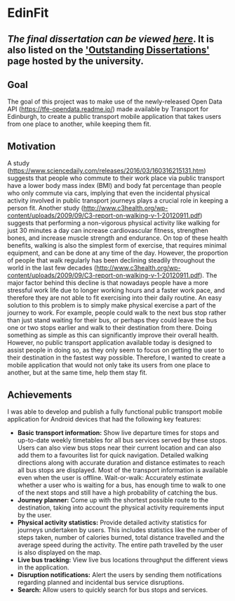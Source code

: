 # EdinFit

## *The final dissertation can be viewed [here](https://github.com/enthusiast94/ug4-honours/blob/master/main.pdf)*. It is also listed on the ['Outstanding Dissertations'](https://project-archive.inf.ed.ac.uk/ug4/2016-outstanding.html) page hosted by the university.

## Goal
The goal of this project was to make use of the newly-released Open Data API (https://tfe-opendata.readme.io/) made available by Transport for Edinburgh, to create a public transport mobile application that takes users from one place to another, while keeping them fit.

## Motivation
A study (https://www.sciencedaily.com/releases/2016/03/160316215131.htm) suggests that people who commute to their work place via public transport have a lower body mass index (BMI) and body fat percentage than people who only commute via cars, implying that even the incidental physical activity involved in public transport journeys plays a crucial role in keeping a person fit. Another study (http://www.c3health.org/wp-content/uploads/2009/09/C3-report-on-walking-v-1-20120911.pdf) suggests that performing a non-vigorous physical activity like walking for just 30 minutes a day can increase cardiovascular fitness, strengthen bones, and increase muscle strength and endurance. On top of these health benefits, walking is also the simplest form of exercise, that requires minimal equipment, and can be done at any time of the day. However, the proportion of people that walk regularly has been declining steadily throughout the world in the last few decades (http://www.c3health.org/wp-content/uploads/2009/09/C3-report-on-walking-v-1-20120911.pdf). The major factor behind this decline is that nowadays people have a more stressful work life due to longer working hours and a faster work pace, and therefore they are not able to fit exercising into their daily routine. An easy solution to this problem is to simply make physical exercise a part of the journey to work. For example, people could walk to the next bus stop rather than just stand waiting for their bus, or perhaps they could leave the bus one or two stops earlier and walk to their destination from there. Doing something as simple as this can significantly improve their overall health. However, no public transport application available today is designed to assist people in doing so, as they only seem to focus on getting the user to their destination in the fastest way possible. Therefore, I wanted to create a mobile application that would not only take its users from one place to another, but at the same time, help them stay fit.

## Achievements 
I was able to develop and publish a fully functional public transport mobile application for Android devices that had the following key features:
- **Basic transport information:** Show live departure times for stops and
up-to-date weekly timetables for all bus services served by these stops. Users
can also view bus stops near their current location and can also add them
to a favourites list for quick navigation. Detailed walking directions along
with accurate duration and distance estimates to reach all bus stops are
displayed. Most of the transport information is available even when the
user is offline.
Wait-or-walk: Accurately estimate whether a user who is waiting for a
bus, has enough time to walk to one of the next stops and still have a high
probability of catching the bus.
- **Journey planner:** Come up with the shortest possible route to the destination,
taking into account the physical activity requirements input by the
user.
- **Physical activity statistics:** Provide detailed activity statistics for journeys
undertaken by users. This includes statistics like the number of steps
taken, number of calories burned, total distance travelled and the average
speed during the activity. The entire path travelled by the user is also
displayed on the map.
- **Live bus tracking:** View live bus locations throughput the different views
in the application.
- **Disruption notifications:** Alert the users by sending them notifications
regarding planned and incidental bus service disruptions.
- **Search:** Allow users to quickly search for bus stops and services.


